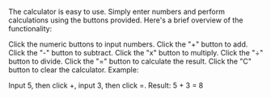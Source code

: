 The calculator is easy to use. Simply enter numbers and perform calculations using the buttons provided. Here's a brief overview of the functionality:

Click the numeric buttons to input numbers.
Click the "+" button to add.
Click the "-" button to subtract.
Click the "x" button to multiply.
Click the "÷" button to divide.
Click the "=" button to calculate the result.
Click the "C" button to clear the calculator.
Example:

Input 5, then click +, input 3, then click =.
Result: 5 + 3 = 8
